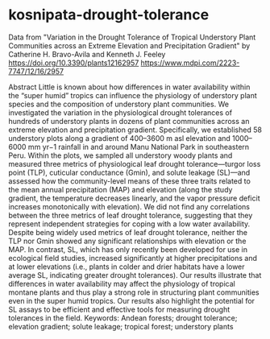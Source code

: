 # kosnipata-drought-tolerance
Data from "Variation in the Drought Tolerance of Tropical Understory Plant Communities across an Extreme Elevation and Precipitation Gradient" by Catherine H. Bravo-Avila and Kenneth J. Feeley
https://doi.org/10.3390/plants12162957
https://www.mdpi.com/2223-7747/12/16/2957

Abstract
Little is known about how differences in water availability within the “super humid” tropics can influence the physiology of understory plant species and the composition of understory plant communities. We investigated the variation in the physiological drought tolerances of hundreds of understory plants in dozens of plant communities across an extreme elevation and precipitation gradient. Specifically, we established 58 understory plots along a gradient of 400–3600 m asl elevation and 1000–6000 mm yr−1 rainfall in and around Manu National Park in southeastern Peru. Within the plots, we sampled all understory woody plants and measured three metrics of physiological leaf drought tolerance—turgor loss point (TLP), cuticular conductance (Gmin), and solute leakage (SL)—and assessed how the community-level means of these three traits related to the mean annual precipitation (MAP) and elevation (along the study gradient, the temperature decreases linearly, and the vapor pressure deficit increases monotonically with elevation). We did not find any correlations between the three metrics of leaf drought tolerance, suggesting that they represent independent strategies for coping with a low water availability. Despite being widely used metrics of leaf drought tolerance, neither the TLP nor Gmin showed any significant relationships with elevation or the MAP. In contrast, SL, which has only recently been developed for use in ecological field studies, increased significantly at higher precipitations and at lower elevations (i.e., plants in colder and drier habitats have a lower average SL, indicating greater drought tolerances). Our results illustrate that differences in water availability may affect the physiology of tropical montane plants and thus play a strong role in structuring plant communities even in the super humid tropics. Our results also highlight the potential for SL assays to be efficient and effective tools for measuring drought tolerances in the field.
Keywords: Andean forests; drought tolerance; elevation gradient; solute leakage; tropical forest; understory plants

